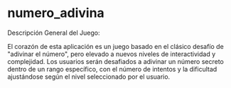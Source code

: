 # numero_adivina

Descripción General del Juego:

El corazón de esta aplicación es un juego basado en el clásico desafío de "adivinar el número",
pero elevado a nuevos niveles de interactividad y complejidad. Los usuarios serán desafiados a
adivinar un número secreto dentro de un rango específico, con el número de intentos y la
dificultad ajustándose según el nivel seleccionado por el usuario.
